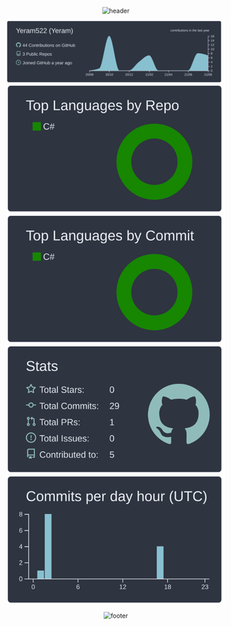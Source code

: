 <div align='center'>
  
![header](https://capsule-render.vercel.app/api?type=rect&color=516AAE&height=90&section=header&text=Hi%20there👋&fontSize=30&fontColor=FFFFFF&animation=fadeIn)

[![](https://raw.githubusercontent.com/Yeram522/Yeram522/master/profile-summary-card-output/nord_dark/0-profile-details.svg)](https://github.com/vn7n24fzkq/github-profile-summary-cards)
[![](https://raw.githubusercontent.com/Yeram522/Yeram522/master/profile-summary-card-output/nord_dark/1-repos-per-language.svg)](https://github.com/vn7n24fzkq/github-profile-summary-cards) [![](https://raw.githubusercontent.com/Yeram522/Yeram522/master/profile-summary-card-output/nord_dark/2-most-commit-language.svg)](https://github.com/vn7n24fzkq/github-profile-summary-cards)
[![](https://raw.githubusercontent.com/Yeram522/Yeram522/master/profile-summary-card-output/nord_dark/3-stats.svg)](https://github.com/vn7n24fzkq/github-profile-summary-cards) [![](https://raw.githubusercontent.com/Yeram522/Yeram522/master/profile-summary-card-output/nord_dark/4-productive-time.svg)](https://github.com/vn7n24fzkq/github-profile-summary-cards)


![footer](https://capsule-render.vercel.app/api?type=wave&color=B0D6F9&height=160&section=footer)
  
</div>
